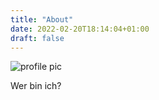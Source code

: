 ```yaml
---
title: "About"
date: 2022-02-20T18:14:04+01:00
draft: false
---
```


![profile pic](/Pile-of-Thoughts/images/no-exit.png)

Wer bin ich?

